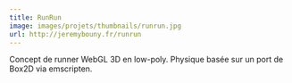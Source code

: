 ```yaml
---
title: RunRun
image: images/projets/thumbnails/runrun.jpg
url: http://jeremybouny.fr/runrun
---
```


Concept de runner WebGL 3D en low-poly. Physique basée sur un port de Box2D via emscripten.